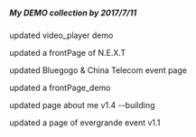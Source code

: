 ##### My DEMO collection    by 2017/7/11

updated video_player demo

updated a frontPage of N.E.X.T

updated Bluegogo & China Telecom event page

updated a frontPage_demo

updated page about me v1.4 --building

updated a page of evergrande event v1.1
